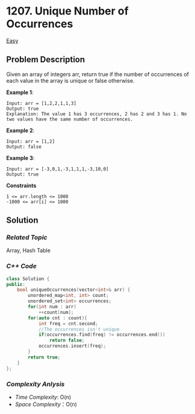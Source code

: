 # 1207. Unique Number of Occurrences
[Easy](https://leetcode.com/problems/unique-number-of-occurrences/description/)

## Problem Description

Given an array of integers arr, return true if the number of occurrences of each value in the array is unique or false otherwise.

**Example 1**:
```
Input: arr = [1,2,2,1,1,3]
Output: true
Explanation: The value 1 has 3 occurrences, 2 has 2 and 3 has 1. No two values have the same number of occurrences.
```
**Example 2**:
```
Input: arr = [1,2]
Output: false
```
**Example 3**:
```
Input: arr = [-3,0,1,-3,1,1,1,-3,10,0]
Output: true
```

**Constraints**
```
1 <= arr.length <= 1000
-1000 <= arr[i] <= 1000
```

## Solution

### _Related Topic_
   Array, Hash Table

### _C++ Code_
```cpp
class Solution {
public:
    bool uniqueOccurrences(vector<int>& arr) {
        unordered_map<int, int> count;
        unordered_set<int> occurrences;
        for(int num : arr)
            ++count[num];
        for(auto cnt : count){
            int freq = cnt.second;
            //The occurrences isn't unique
            if(occurrences.find(freq) != occurrences.end())
                return false;
            occurrences.insert(freq);
        }
        return true;
    }
};
```

### _Complexity Anlysis_
- _Time Complexity_: O(n)
- _Space Complexity_：O(n)
